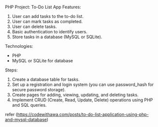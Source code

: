 PHP Project: To-Do List App
Features:
1. User can add tasks to the to-do list.
2. User can mark tasks as completed.
3. User can delete tasks.
4. Basic authentication to identify users.
5. Store tasks in a database (MySQL or SQLite).

Technologies:
- PHP
- MySQL or SQLite for database

Steps:
1. Create a database table for tasks.
2. Set up a registration and login system (you can use password_hash for secure password storage).
3. Create pages for adding, viewing, updating, and deleting tasks.
4. Implement CRUD (Create, Read, Update, Delete) operations using PHP and SQL queries.

refer (https://codewithawa.com/posts/to-do-list-application-using-php-and-mysql-database)
